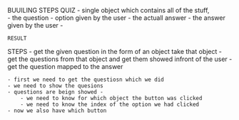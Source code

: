 BUUILING STEPS 
    QUIZ
    - single object which contains all of the stuff,   
        - the question
        - option given by the user
        - the actuall answer
        - the answer given by the user
    - 

    RESULT


STEPS
    - get the given question in the form of an object take that object
    - get the questions from that object and get them showed infront of the user 
    - get the question mapped to the answer

    - first we need to get the questiosn which we did
    - we need to show the quesions 
    - questions are beign showed - 
        - we need to know for which object the button was clicked
        - we need to know the index of the option we had clicked
    - now we also have which button 